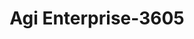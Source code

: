 ---
f_zip-code: 83434
f_state-code: ID
title: Agi Enterprise-3605
f_phone: 208-754-4744
f_city-only: Menan
f_address: 3675 E 700 N Menan
f_location-unique-id: '3605'
slug: agi-enterprise-3605
updated-on: '2024-05-30T13:46:58.046Z'
created-on: '2024-05-30T13:36:59.803Z'
published-on: '2024-05-30T13:54:32.469Z'
f_city-state: cms/city/menan-id.md
f_company: cms/company/agi-enterprise.md
f_state: cms/state/idaho.md
layout: '[payday-loan].html'
tags: payday-loan
---